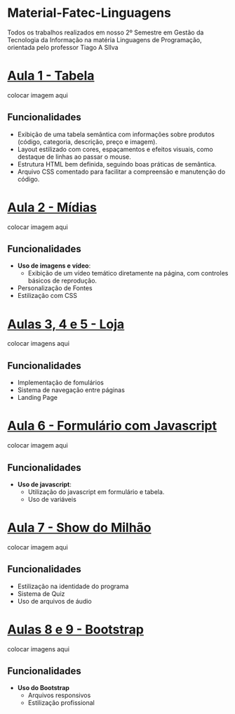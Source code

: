 # Material-Fatec-Linguagens
Todos os trabalhos realizados em nosso 2º Semestre em Gestão da Tecnologia da Informação na matéria Linguagens de Programação, orientada pelo professor Tiago A SIlva

# [Aula 1 - Tabela](https://github.com/caioba7777/Material-Fatec-Linguagens/tree/main/01-Tabela)
colocar imagem aqui 

## Funcionalidades
- Exibição de uma tabela semântica com informações sobre produtos (código, categoria, descrição, preço e imagem).
- Layout estilizado com cores, espaçamentos e efeitos visuais, como destaque de linhas ao passar o mouse.
- Estrutura HTML bem definida, seguindo boas práticas de semântica.
- Arquivo CSS comentado para facilitar a compreensão e manutenção do código.


# [Aula 2 - Mídias](https://github.com/caioba7777/Material-Fatec-Linguagens/tree/main/02-Img_e_Video)
colocar imagem aqui 

## Funcionalidades
- **Uso de imagens e vídeo**:
  - Exibição de um vídeo temático diretamente na página, com controles básicos de reprodução.
- Personalização de Fontes
- Estilização com CSS
  

# [Aulas 3, 4 e 5 - Loja](https://github.com/caioba7777/Material-Fatec-Linguagens/tree/main/03-Form_Clientes)
colocar imagens aqui 

## Funcionalidades
- Implementação de fomulários
- Sistema de navegação entre páginas 
- Landing Page


# [Aula 6 - Formulário com Javascript](https://github.com/caioba7777/Material-Fatec-Linguagens/tree/main/06-Cadastro_Javascript)
colocar imagem aqui 

## Funcionalidades
- **Uso de javascript**:
  - Utilização do javascript em formulário e tabela.
  - Uso de variáveis
 
# [Aula 7 - Show do Milhão](https://github.com/caioba7777/Material-Fatec-Linguagens/tree/main/07-Show_do_Milhao)
colocar imagem aqui 

## Funcionalidades
- Estilização na identidade do programa
- Sistema de Quiz
- Uso de arquivos de áudio

# [Aulas 8 e 9 - Bootstrap](https://github.com/caioba7777/Material-Fatec-Linguagens/tree/main/08-Form_Bootstrap)
colocar imagens aqui 

## Funcionalidades
- **Uso do Bootstrap**
  - Arquivos responsivos
  - Estilização profissional 
